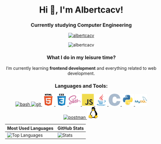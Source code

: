 <h1 align="center">Hi 👋, I'm Albertcacv!</h1>
<h3 align="center">Currently studying Computer Engineering</h3>

<p align="center"> <a href="https://twitter.com/albertcacv" target="blank"><img src="https://img.shields.io/twitter/follow/albertcacv?logo=twitter&style=for-the-badge" alt="albertcacv" /></a> </p>

<p align="center"> <img src="https://komarev.com/ghpvc/?username=albertcacv&label=Profile%20views&color=0e75b6&style=flat" alt="albertcacv" /> </p>

<h3 align="center">What I do in my leisure time?</h3> 
<p align="center"> I’m currently learning <b>frontend development</b> and everything related to web development.</p>


<h3 align="center">Languages and Tools:</h3>
<p align="center"> 
 <a href="https://www.gnu.org/software/bash/" target="_blank"> 
   <img src="https://www.vectorlogo.zone/logos/gnu_bash/gnu_bash-icon.svg" alt="bash" width="40" height="40"/> 
 </a>
 <a href="https://git-scm.com/" target="_blank"> 
  <img src="https://www.vectorlogo.zone/logos/git-scm/git-scm-icon.svg" alt="git" width="40" height="40"/> 
 </a> 
 <a href="https://www.w3.org/html/" target="_blank"> 
   <img src="https://raw.githubusercontent.com/devicons/devicon/master/icons/html5/html5-original-wordmark.svg" alt="html5" width="40" height="40"/> 
 </a> 
 </a> 
 <a href="https://www.w3schools.com/css/" target="_blank"> 
   <img src="https://raw.githubusercontent.com/devicons/devicon/master/icons/css3/css3-original-wordmark.svg" alt="css3" width="40" height="40"/> 
 </a>
 <a href="https://sass-lang.com" target="_blank"> 
   <img src="https://raw.githubusercontent.com/devicons/devicon/master/icons/sass/sass-original.svg" alt="sass" width="40" height="40"/> 
 </a> 
 <a href="https://developer.mozilla.org/en-US/docs/Web/JavaScript" target="_blank"> 
    <img src="https://raw.githubusercontent.com/devicons/devicon/master/icons/javascript/javascript-original.svg" alt="javascript" width="40" height="40"/> 
 </a>
 <a href="https://www.java.com" target="_blank"> 
   <img src="https://raw.githubusercontent.com/devicons/devicon/master/icons/java/java-original.svg" alt="java" width="40" height="40"/> 
 </a>
 <a href="https://www.cprogramming.com/" target="_blank"> 
    <img src="https://raw.githubusercontent.com/devicons/devicon/master/icons/c/c-original.svg" alt="c" width="40" height="40"/> 
 </a>
 <a href="https://www.python.org" target="_blank"> 
   <img src="https://raw.githubusercontent.com/devicons/devicon/master/icons/python/python-original.svg" alt="python" width="40" height="40"/> 
 </a> 
 <a href="https://www.mysql.com/" target="_blank"> 
    <img src="https://raw.githubusercontent.com/devicons/devicon/master/icons/mysql/mysql-original-wordmark.svg" alt="mysql" width="40" height="40"/> 
 </a> 
 <a href="https://postman.com" target="_blank"> 
    <img src="https://www.vectorlogo.zone/logos/getpostman/getpostman-icon.svg" alt="postman" width="40" height="40"/> 
 </a>
 <a href="https://www.linux.org/" target="_blank"> 
  <img src="https://raw.githubusercontent.com/devicons/devicon/master/icons/linux/linux-original.svg" alt="linux" width="40" height="40"/> 
 </a> 
</p>

| Most Used Languages | GitHub Stats |
| ------------------- | ------------ |
| ![Top Languages](https://github-readme-stats.vercel.app/api/top-langs?username=albertcacv&show_icons=true&locale=en&layout=compact) | ![Stats](https://github-readme-stats.vercel.app/api/?username=albertcacv&show_icons=true&hide_title=true&hide_border=true&bg_color=0d1117&text_color=f0f6fc) |

